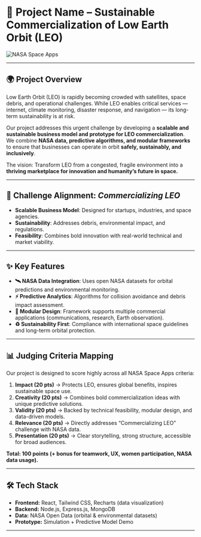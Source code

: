 # 🚀 Project Name – Sustainable Commercialization of Low Earth Orbit (LEO)

![NASA Space Apps](https://www.nasa.gov/sites/default/files/thumbnails/image/spaceapps-logo.png)

---

## 🌍 Project Overview  
Low Earth Orbit (LEO) is rapidly becoming crowded with satellites, space debris, and operational challenges. While LEO enables critical services — internet, climate monitoring, disaster response, and navigation — its long-term sustainability is at risk.  

Our project addresses this urgent challenge by developing a **scalable and sustainable business model and prototype for LEO commercialization**.  
We combine **NASA data, predictive algorithms, and modular frameworks** to ensure that businesses can operate in orbit **safely, sustainably, and inclusively**.  

The vision: Transform LEO from a congested, fragile environment into a **thriving marketplace for innovation and humanity’s future in space.**

---

## 🎯 Challenge Alignment: *Commercializing LEO*  
- **Scalable Business Model**: Designed for startups, industries, and space agencies.  
- **Sustainability**: Addresses debris, environmental impact, and regulations.  
- **Feasibility**: Combines bold innovation with real-world technical and market viability.  

---

## ✨ Key Features  
- **🛰️ NASA Data Integration**: Uses open NASA datasets for orbital predictions and environmental monitoring.  
- **⚡ Predictive Analytics**: Algorithms for collision avoidance and debris impact assessment.  
- **🔗 Modular Design**: Framework supports multiple commercial applications (communications, research, Earth observation).  
- **♻️ Sustainability First**: Compliance with international space guidelines and long-term orbital protection.  

---

## 📊 Judging Criteria Mapping  
Our project is designed to score highly across all NASA Space Apps criteria:  

1. **Impact (20 pts)** → Protects LEO, ensures global benefits, inspires sustainable space use.  
2. **Creativity (20 pts)** → Combines bold commercialization ideas with unique predictive solutions.  
3. **Validity (20 pts)** → Backed by technical feasibility, modular design, and data-driven models.  
4. **Relevance (20 pts)** → Directly addresses “Commercializing LEO” challenge with NASA data.  
5. **Presentation (20 pts)** → Clear storytelling, strong structure, accessible for broad audiences.  

**Total: 100 points (+ bonus for teamwork, UX, women participation, NASA data usage).**

---

## 🛠️ Tech Stack  
- **Frontend:** React, Tailwind CSS, Recharts (data visualization)  
- **Backend:** Node.js, Express.js, MongoDB  
- **Data:** NASA Open Data (orbital & environmental datasets)  
- **Prototype:** Simulation + Predictive Model Demo  

---
